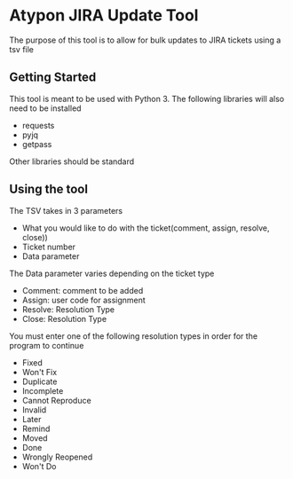 # Atypon JIRA Update Tool
The purpose of this tool is to allow for bulk updates to JIRA tickets using a tsv file

## Getting Started

This tool is meant to be used with Python 3. The following libraries will also need to be installed
- requests
- pyjq
- getpass

Other libraries should be standard

## Using the tool

The TSV takes in 3 parameters
- What you would like to do with the ticket(comment, assign, resolve, close))
- Ticket number
- Data parameter

The Data parameter varies depending on the ticket type
- Comment: comment to be added
- Assign: user code for assignment
- Resolve: Resolution Type
- Close: Resolution Type

You must enter one of the following resolution types in order for the program to continue
- Fixed
- Won't Fix
- Duplicate
- Incomplete
- Cannot Reproduce
- Invalid
- Later
- Remind
- Moved
- Done
- Wrongly Reopened
- Won't Do